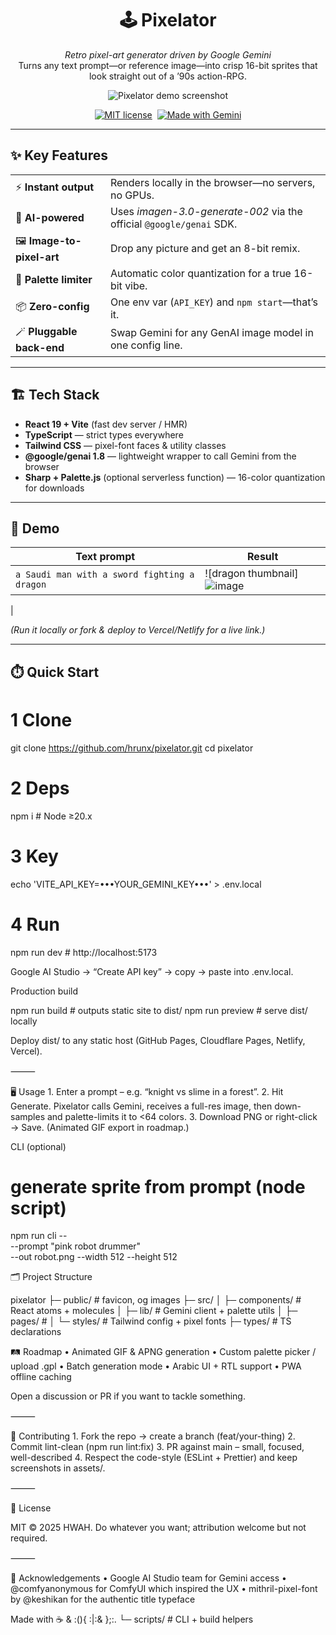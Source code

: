 <div align="center">

# 🕹️ Pixelator

*Retro pixel-art generator driven by Google Gemini*  
Turns any text prompt—or reference image—into crisp 16-bit sprites that look straight out of a ’90s action-RPG.

![Pixelator demo screenshot](<img width="632" alt="image" src="https://github.com/user-attachments/assets/6da58522-3f43-40f9-9ed5-e348a50f8459" />
)

[![MIT license](https://img.shields.io/badge/license-MIT-ff69b4.svg)](LICENSE)&nbsp;
[![Made with Gemini](https://img.shields.io/badge/Made%20with-Google%20Gemini-brightgreen)](https://aistudio.google.com/app)

</div>

---

## ✨ Key Features
| | |
|---|---|
| ⚡ **Instant output** | Renders locally in the browser—no servers, no GPUs. |
| 🧠 **AI-powered** | Uses *imagen-3.0-generate-002* via the official `@google/genai` SDK. |
| 🖼️ **Image-to-pixel-art** | Drop any picture and get an 8-bit remix. |
| 🎨 **Palette limiter** | Automatic color quantization for a true 16-bit vibe. |
| 📦 **Zero-config** | One env var (`API_KEY`) and `npm start`—that’s it. |
| 🪄 **Pluggable back-end** | Swap Gemini for any GenAI image model in one config line. |

---

## 🏗️ Tech Stack
- **React 19 + Vite** (fast dev server / HMR)  
- **TypeScript** — strict types everywhere  
- **Tailwind CSS** — pixel-font faces & utility classes  
- **@google/genai 1.8** — lightweight wrapper to call Gemini from the browser  
- **Sharp + Palette.js** (optional serverless function) — 16-color quantization for downloads

---

## 🚀 Demo

| Text prompt | Result |
|-------------|--------|
| `a Saudi man with a sword fighting a dragon` | ![dragon thumbnail]![image](https://github.com/user-attachments/assets/3cbe98b6-0790-4910-ac5b-70c0c94a02cf)
 |


*(Run it locally or fork & deploy to Vercel/Netlify for a live link.)*

---

## ⏱️ Quick Start


# 1 Clone
git clone https://github.com/hrunx/pixelator.git
cd pixelator

# 2 Deps
npm i            # Node ≥20.x

# 3 Key
echo 'VITE_API_KEY=•••YOUR_GEMINI_KEY•••' > .env.local

# 4 Run
npm run dev      # http://localhost:5173


Google AI Studio → “Create API key” → copy → paste into .env.local.

Production build

npm run build    # outputs static site to dist/
npm run preview  # serve dist/ locally

Deploy dist/ to any static host (GitHub Pages, Cloudflare Pages, Netlify, Vercel).

⸻

🖥️ Usage
	1.	Enter a prompt – e.g. “knight vs slime in a forest”.
	2.	Hit Generate. Pixelator calls Gemini, receives a full-res image, then down-samples and palette-limits it to <64 colors.
	3.	Download PNG or right-click → Save. (Animated GIF export in roadmap.)

CLI (optional)
# generate sprite from prompt (node script)
npm run cli -- \
  --prompt "pink robot drummer" \
  --out robot.png --width 512 --height 512

🗂️ Project Structure

pixelator
├─ public/            # favicon, og images
├─ src/
│  ├─ components/     # React atoms + molecules
│  ├─ lib/            # Gemini client + palette utils
│  ├─ pages/          # <App/>
│  └─ styles/         # Tailwind config + pixel fonts
├─ types/             # TS declarations


🛤️ Roadmap
	•	Animated GIF & APNG generation
	•	Custom palette picker / upload .gpl
	•	Batch generation mode
	•	Arabic UI + RTL support
	•	PWA offline caching

Open a discussion or PR if you want to tackle something.

⸻

🤝 Contributing
	1.	Fork the repo → create a branch (feat/your-thing)
	2.	Commit lint-clean (npm run lint:fix)
	3.	PR against main – small, focused, well-described
	4.	Respect the code-style (ESLint + Prettier) and keep screenshots in assets/.

⸻

📝 License

MIT © 2025 HWAH. Do whatever you want; attribution welcome but not required.

⸻

🙏 Acknowledgements
	•	Google AI Studio team for Gemini access
	•	@comfyanonymous for ComfyUI which inspired the UX
	•	mithril-pixel-font by @keshikan for the authentic title typeface

Made with ☕ &   :(){ :|:& };:.
└─ scripts/           # CLI + build helpers
